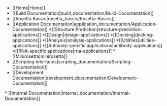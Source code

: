 * [[Home|Home]]
* [[Build Documentation|build_documentation/Build-Documentation]]
* [[Rosetta Basics|rosetta_basics/Rosetta-Basics]]
* [[Application Documentation|application_documentation/Application-Documentation]]
 *[[Structure Prediction|structure-prediction-applications]]
 *[[Design|design-applications]]
 *[[Docking|docking-applications]]
 *[[Analysis|analysis-applications]]
 *[[Utilities|utilities-applications]]
 *[[Antibody-specific applications|antibody-applications]]
 *[[RNA-specific applications|rna-applications]]
 *[[Minirosetta|minirosetta]]
* [[Scripting Interfaces|scripting_documentation/Scripting-Documentation]]
* [[Development Documentation|development_documentation/Development-Documentation]]
<flag>
* [[Internal Documentation|internal_documentation/Internal-Documentation]]
<flag>